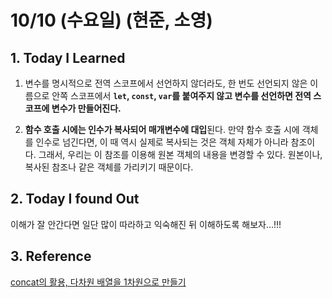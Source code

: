 # 10/10 (수요일)  (현준, 소영)

## 1. Today I Learned

1. 변수를 명시적으로 전역 스코프에서 선언하지 않더라도, 한 번도 선언되지 않은 이름으로 안쪽 스코프에서 **`let`, `const`, `var`를 붙여주지 않고 변수를 선언하면 전역 스코프에 변수가 만들어진다.**

2. **함수 호출 시에는 인수가 복사되어 매개변수에 대입**된다. 만약 함수 호출 시에 객체를 인수로 넘긴다면, 이 때 역시 실제로 복사되는 것은 객체 자체가 아니라 참조이다. 그래서, 우리는 이 참조를 이용해 원본 객체의 내용을 변경할 수 있다. 원본이나, 복사된 참조나 같은 객체를 가리키기 때문이다.

## 2. Today I found Out

이해가 잘 안간다면 일단 많이 따라하고 익숙해진 뒤 이해하도록 해보자...!!!

## 3. Reference 

[concat의 활용, 다차원 배열을 1차원으로 만들기](https://mylko72.gitbooks.io/javascript-cookbook/content/chapter5/chapter5_8.html)
